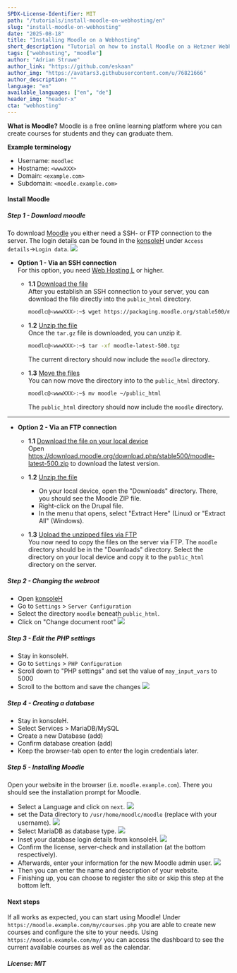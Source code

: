 ```yaml
---
SPDX-License-Identifier: MIT
path: "/tutorials/install-moodle-on-webhosting/en"
slug: "install-moodle-on-webhosting"
date: "2025-08-18"
title: "Installing Moodle on a Webhosting"
short_description: "Tutorial on how to install Moodle on a Hetzner Webhosting or Managed-Server."
tags: ["webhosting", "moodle"]
author: "Adrian Struwe"
author_link: "https://github.com/eskaan"
author_img: "https://avatars3.githubusercontent.com/u/76821666"
author_description: ""
language: "en"
available_languages: ["en", "de"]
header_img: "header-x"
cta: "webhosting"
---
```


**What is Moodle?**
Moodle is a free online learning platform where you can create courses for students and they can graduate them.

**Example terminology**
* Username: `moodlec`
* Hostname: `<wwwXXX>`
* Domain: `<example.com>`
* Subdomain: `<moodle.example.com>`

#### Install Moodle

##### Step 1 - Download moodle

To download [Moodle](https://moodle.org/) you either need a SSH- or FTP connection to the server. The login details can be found in the  [konsoleH](https://konsoleh.hetzner.com/) under `Access details`→`Login data`.
![](./images/01_konsoleH_login-data.png)

* **Option 1 - Via an SSH connection**<br>
  For this option, you need [Web Hosting L](https://www.hetzner.com/webhosting) or higher.

  * **1.1** <u>Download the file</u><br>
    After you establish an SSH connection to your server, you can download the file directly into the `public_html` directory.
    ```bash
    moodlc@<wwwXXX>:~$ wget https://packaging.moodle.org/stable500/moodle-latest-500.tgz
    ```
  
  * **1.2** <u>Unzip the file</u><br>
    Once the `tar.gz` file is downloaded, you can unzip it.
    ```bash
    moodlc@<wwwXXX>:~$ tar -xf moodle-latest-500.tgz
    ```
    The current directory should now include the `moodle` directory.

  * **1.3** <u>Move the files</u><br>
    You can now move the directory into to the `public_html` directory.
    ```bash
    moodlc@<wwwXXX>:~$ mv moodle ~/public_html
    ```
    The `public_html` directory should now include the `moodle` directory.

-----------

* **Option 2 - Via an FTP connection**<br>
  
  * **1.1** <u>Download the file on your local device</u><br>
    Open https://download.moodle.org/download.php/stable500/moodle-latest-500.zip to download the latest version.
  
  * **1.2** <u>Unzip the file</u><br>
    * On your local device, open the "Downloads" directory. There, you should see the Moodle ZIP file.
    * Right-click on the Drupal file.
    * In the menu that opens, select "Extract Here" (Linux) or "Extract All" (Windows).
  
  * **1.3** <u>Upload the unzipped files via FTP</u><br>
    You now need to copy the files on the server via FTP. The `moodle` directory should be in the "Downloads" directory. Select the directory on your local device and copy it to the `public_html` directory on the server.


##### Step 2 - Changing the webroot

* Open [konsoleH](https://konsoleh.hetzner.com/)
* Go to `Settings` > `Server Configuration`
* Select the directory `moodle` beneath `public_html`.
* Click on "Change document root"
  ![](./images/03_konsoleH_set-webroot.png)

##### Step 3 - Edit the PHP settings

* Stay in konsoleH.
* Go to `Settings` > `PHP Configuration`
* Scroll down to "PHP settings" and set the value of  `may_input_vars` to 5000
* Scroll to the bottom and save the changes
  ![](./images/02_konsoleH_max-input-vars.png)

##### Step 4 - Creating a database

* Stay in konsoleH.
* Select Services > MariaDB/MySQL
* Create a new Database (add)
* Confirm database creation (add)
* Keep the browser-tab open to enter the login credentials later.

##### Step 5 - Installing Moodle

Open your website in the browser (i.e. `moodle.example.com`). There you should see the installation prompt for Moodle.

* Select a Language and click on `next`.
  ![](./images/04_Moodle_installation-language.png)
* set the Data directory to `/usr/home/moodlc/moodle` (replace with your username).
  ![](./images/05_Moodle_directories.png)
* Select MariaDB as database type.
  ![](./images/06_Moodle_database-type.png)
* Inset your database login details from konsoleH.
  ![](./images/07_Moodle_database-login.png)
* Confirm the license, server-check and installation (at the bottom respectively).
* Afterwards, enter your information for the new Moodle admin user.
  ![](./images/08_Moodle_admin-login.png)
* Then you can enter the name and description of your website.
* Finishing up, you can choose to register the site or skip this step at the bottom left.

#### Next steps

If all works as expected, you can start using Moodle! Under `https://moodle.example.com/my/courses.php` you are able to create new courses and configure the site to your needs. Using `https://moodle.example.com/my/` you can access the dashboard to see the current available courses as well as the calendar.

##### License: MIT

<!--

Contributor's Certificate of Origin

By making a contribution to this project, I certify that:

(a) The contribution was created in whole or in part by me and I have
    the right to submit it under the license indicated in the file; or

(b) The contribution is based upon previous work that, to the best of my
    knowledge, is covered under an appropriate license and I have the
    right under that license to submit that work with modifications,
    whether created in whole or in part by me, under the same license
    (unless I am permitted to submit under a different license), as
    indicated in the file; or

(c) The contribution was provided directly to me by some other person
    who certified (a), (b) or (c) and I have not modified it.

(d) I understand and agree that this project and the contribution are
    public and that a record of the contribution (including all personal
    information I submit with it, including my sign-off) is maintained
    indefinitely and may be redistributed consistent with this project
    or the license(s) involved.

Signed-off-by: Adrian Struwe <github@eskaan.de>

-->

